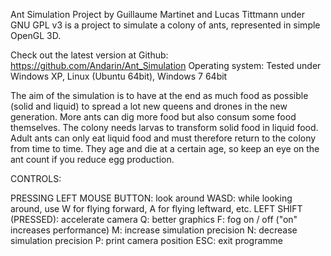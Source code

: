 Ant Simulation Project by Guillaume Martinet and Lucas Tittmann
under GNU GPL v3
is a project to simulate a colony of ants, represented in simple OpenGL 3D.

Check out the latest version at Github: https://github.com/Andarin/Ant_Simulation
Operating system: Tested under Windows XP, Linux (Ubuntu 64bit), Windows 7 64bit

The aim of the simulation is to have at the end as much food as possible (solid and liquid)
to spread a lot new queens and drones in the new generation.
More ants can dig more food but also consum some food themselves. The colony needs larvas to
transform solid food in liquid food. Adult ants can only eat liquid food and must therefore
return to the colony from time to time. They age and die at a certain age, so keep an eye
on the ant count if you reduce egg production.

CONTROLS:

PRESSING LEFT MOUSE BUTTON: look around
WASD: while looking around, use W for flying forward, A for flying leftward, etc.
LEFT SHIFT (PRESSED): accelerate camera
Q: better graphics
F: fog on / off ("on" increases performance)
M: increase simulation precision
N: decrease simulation precision
P: print camera position
ESC: exit programme